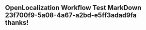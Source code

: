 <properties
ms.topic="hero-topic"
ms.test1="hero-topic"
ms.test2="test"/>

## OpenLocalization Workflow Test MarkDown 23f700f9-5a08-4a67-a2bd-e5ff3adad9fa thanks!
